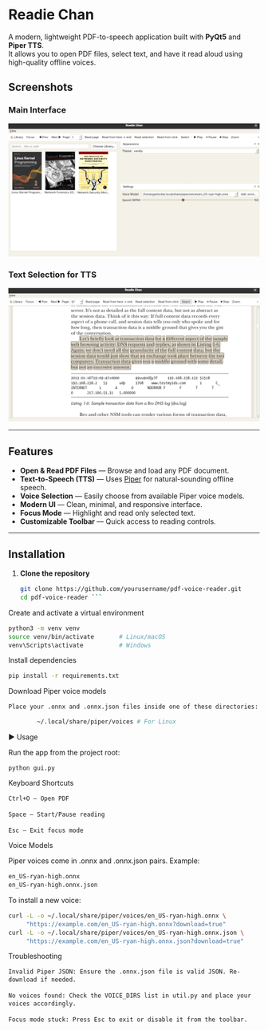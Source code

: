 #  Readie Chan

A modern, lightweight PDF-to-speech application built with **PyQt5** and **Piper TTS**.  
It allows you to open PDF files, select text, and have it read aloud using high-quality offline voices.


## Screenshots

### Main Interface
![Main UI](screenshots/main.png)

### Text Selection for TTS
![Voice Selection](screenshots/text_selection.png)

---

##  Features
- **Open & Read PDF Files** — Browse and load any PDF document.
- **Text-to-Speech (TTS)** — Uses [Piper](https://github.com/rhasspy/piper) for natural-sounding offline speech.
- **Voice Selection** — Easily choose from available Piper voice models.
- **Modern UI** — Clean, minimal, and responsive interface.
- **Focus Mode** — Highlight and read only selected text.
- **Customizable Toolbar** — Quick access to reading controls.

---


## Installation

1. **Clone the repository**
   ```bash
   git clone https://github.com/yourusername/pdf-voice-reader.git
   cd pdf-voice-reader ```


 Create and activate a virtual environment
```bash      
python3 -m venv venv
source venv/bin/activate       # Linux/macOS
venv\Scripts\activate          # Windows  
```

Install dependencies
```bash
pip install -r requirements.txt
```

Download Piper voice models

    Place your .onnx and .onnx.json files inside one of these directories:
```bash
        ~/.local/share/piper/voices # For Linux
```

▶ Usage

Run the app from the project root:
```python3
python gui.py
```
Keyboard Shortcuts

    Ctrl+O — Open PDF

    Space — Start/Pause reading

    Esc — Exit focus mode

 Voice Models

Piper voices come in .onnx and .onnx.json pairs. Example:
```bash
en_US-ryan-high.onnx
en_US-ryan-high.onnx.json
```
To install a new voice:
```bash
curl -L -o ~/.local/share/piper/voices/en_US-ryan-high.onnx \
     "https://example.com/en_US-ryan-high.onnx?download=true"
curl -L -o ~/.local/share/piper/voices/en_US-ryan-high.onnx.json \
     "https://example.com/en_US-ryan-high.onnx.json?download=true"
```
 Troubleshooting

    Invalid Piper JSON: Ensure the .onnx.json file is valid JSON. Re-download if needed.

    No voices found: Check the VOICE_DIRS list in util.py and place your voices accordingly.

    Focus mode stuck: Press Esc to exit or disable it from the toolbar.
